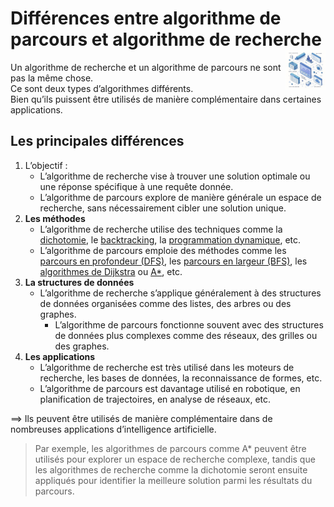 # **Différences entre algorithme de parcours et algorithme de recherche**<a href="../../"><img src="../../assets/atomicDs.png" alt="Data science" align="right" height="64px"></a>
Un algorithme de recherche et un algorithme de parcours ne sont pas la même chose.  
Ce sont deux types d’algorithmes différents.  
Bien qu’ils puissent être utilisés de manière complémentaire dans certaines applications.
## **Les principales différences**
1. L’objectif :
    * L’algorithme de recherche vise à trouver une solution optimale ou une réponse spécifique à une requête donnée.
    * L’algorithme de parcours explore de manière générale un espace de recherche, sans nécessairement cibler une solution unique.
1. **Les méthodes**
    * L’algorithme de recherche utilise des techniques comme la [dichotomie](), le [backtracking](), la [programmation dynamique](), etc.
    * L’algorithme de parcours emploie des méthodes comme les [parcours en profondeur (DFS)](../dfs), les [parcours en largeur (BFS)](../bfs/), les [algorithmes de Dijkstra]() ou [A*](../a), etc.
1. **La structures de données**
    * L’algorithme de recherche s’applique généralement à des structures de données organisées comme des listes, des arbres ou des graphes.
      * L’algorithme de parcours fonctionne souvent avec des structures de données plus complexes comme des réseaux, des grilles ou des graphes.
1. **Les applications**
    * L’algorithme de recherche est très utilisé dans les moteurs de recherche, les bases de données, la reconnaissance de formes, etc.
    * L’algorithme de parcours est davantage utilisé en robotique, en planification de trajectoires, en analyse de réseaux, etc.

⟹ Ils peuvent être utilisés de manière complémentaire dans de nombreuses applications d’intelligence artificielle.  
> Par exemple, les algorithmes de parcours comme A* peuvent être utilisés pour explorer un espace de recherche complexe, tandis que les algorithmes de recherche comme la dichotomie seront ensuite appliqués pour identifier la meilleure solution parmi les résultats du parcours.